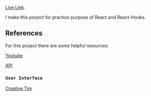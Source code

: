 [Live Link](https://zaib-covid.netlify.app/).

I make this porject for practice purpose of React and React-Hooks. 

## References

For this project there are some helpful resources:


[Youtube](https://www.youtube.com/watch?v=khJlrj3Y6Ls)


[API](https://covid19.mathdro.id/api)


### `User Interface`

[Creative Tim](https://www.creative-tim.com/templates/react-free)

